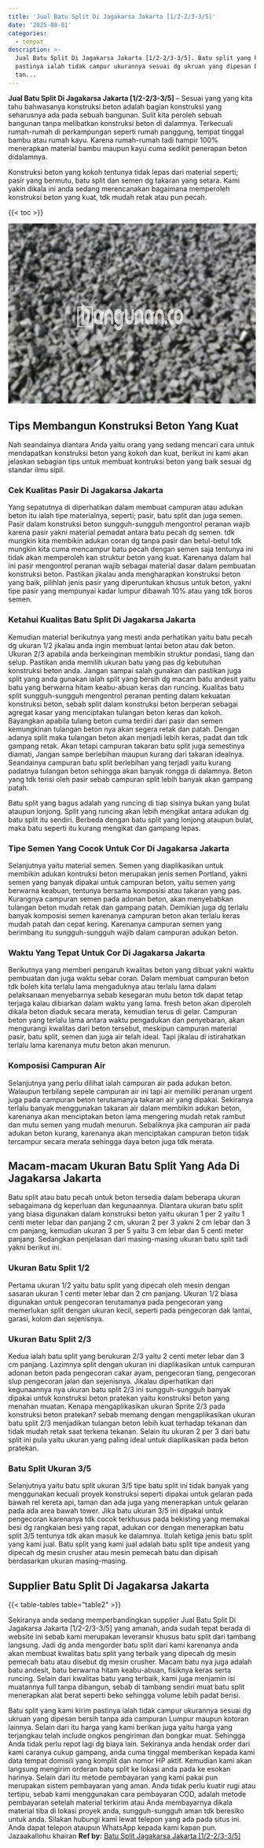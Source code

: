 ```yaml
---
title: 'Jual Batu Split Di Jagakarsa Jakarta [1/2-2/3-3/5]'
date: '2025-08-01'
categories:
  - tempat
description: >-
  Jual Batu Split Di Jagakarsa Jakarta [1/2-2/3-3/5]. Batu split yang kami kirim
  pastinya ialah tidak campur ukurannya sesuai dg ukruan yang dipesan bersih
  tan...
---
```


**Jual Batu Split Di Jagakarsa Jakarta \[1/2-2/3-3/5\]** – Sesuai yang yang kita tahu bahwasanya konstruksi beton adalah bagian konstruksi yang seharusnya ada pada sebuah bangunan. Sulit kita peroleh sebuah bangunan tanpa melibatkan konstruksi beton di dalamnya. Terkecuali rumah-rumah di perkampungan seperti rumah panggung, tempat tinggal bambu atau rumah kayu. Karena rumah-rumah tadi hampir 100% menerapkan material bambu maupun kayu cuma sedikit penerapan beton didalamnya.

Konstruksi beton yang kokoh tentunya tidak lepas dari material seperti; pasir yang bermutu, batu split dan semen dg takaran yang setara. Kami yakin dikala ini anda sedang merencanakan bagaimana memperoleh konstruksi beton yang kuat, tdk mudah retak atau pun pecah.

{{< toc >}}

![Jual Batu Split Di Jagakarsa Jakarta [1/2-2/3-3/5]](/images/jual-batu-split-43.png)

## Tips Membangun Konstruksi Beton Yang Kuat

Nah seandainya diantara Anda yaitu orang yang sedang mencari cara untuk mendapatkan konstruksi beton yang kokoh dan kuat, berikut ini kami akan jelaskan sebagian tips untuk membuat kontruksi beton yang baik sesuai dg standar ilmu sipil.

### Cek Kualitas Pasir Di Jagakarsa Jakarta

Yang sepatutnya di diperhatikan dalam membuat campuran atau adukan beton itu ialah tipe materialnya, seperti; pasir, batu split dan juga semen. Pasir dalam konstruksi beton sungguh-sungguh mengontrol peranan wajib karena pasir yakni material pemadat antara batu pecah dg semen. tdk mungkin kita membikin adukan coran dg tanpa pasir dan betul-betul tdk mungkin kita cuma mencampur batu pecah dengan semen saja tentunya ini tidak akan memperoleh kan struktur beton yang kuat. Karenanya dalam hal ini pasir mengontrol peranan wajib sebagai material dasar dalam pembuatan konstruksi beton. Pastikan jikalau anda mengharapkan konstruksi beton yang baik, pilihlah jenis pasir yang diperuntukan khusus untuk beton, yakni tipe pasir yang mempunyai kadar lumpur dibawah 10% atau yang tdk boros semen.

### Ketahui Kualitas Batu Split Di Jagakarsa Jakarta

Kemudian material berikutnya yang mesti anda perhatikan yaitu batu pecah dg ukuran 1/2 jikalau anda ingin membuat lantai beton atau dak beton. Ukuran 2/3 apabila anda berkeinginan membikin struktur pondasi, tiang dan selup. Pastikan anda memilih ukuran batu yang pas dg kebutuhan konstruksi beton anda. Jangan sampai salah gunakan dan pastikan juga split yang anda gunakan ialah split yang bersih dg macam batu andesit yaitu batu yang berwarna hitam keabu-abuan keras dan runcing. Kualitas batu split sungguh-sungguh mengontrol peranan penting dalam kekuatan konstruksi beton, sebab split dalam konstruksi beton berperan sebagai agregat kasar yang menciptakan tulangan beton keras dan kokoh. Bayangkan apabila tulang beton cuma terdiri dari pasir dan semen kemungkinan tulangan beton nya akan segera retak dan patah. Dengan adanya split maka tulangan beton akan menjadi lebih keras, padat dan tdk gampang retak. Akan tetapi campuran takaran batu split juga semestinya diamati, Jangan sampe berlebihan maupun kurang dari takaran idealnya. Seandainya campuran batu split berlebihan yang terjadi yaitu kurang padatnya tulangan beton sehingga akan banyak rongga di dalamnya. Beton yang tdk terisi oleh pasir sebab campuran split lebih banyak akan gampang patah.

Batu split yang bagus adalah yang runcing di tiap sisinya bukan yang bulat ataupun lonjong. Split yang runcing akan lebih mengikat antara adukan dg batu split itu sendiri. Berbeda dengan batu split yang lonjong ataupun bulat, maka batu seperti itu kurang mengikat dan gampang lepas.

### Tipe Semen Yang Cocok Untuk Cor Di Jagakarsa Jakarta

Selanjutnya yaitu material semen. Semen yang diaplikasikan untuk membikin adukan kontruksi beton merupakan jenis semen Portland, yakni semen yang banyak dipakai untuk campuran beton, yaitu semen yang berwarna keabuan, tentunya bersama komposisi atau takaran yang pas. Kurangnya campuran semen pada adonan beton, akan menyebabkan tulangan beton mudah retak dan gampang patah. Demikian juga dg terlalu banyak komposisi semen karenanya campuran beton akan terlalu keras mudah patah dan cepat kering. Karenanya campuran semen yang berimbang itu sungguh-sungguh wajib dalam campuran adukan beton.

### Waktu Yang Tepat Untuk Cor Di Jagakarsa Jakarta

Berikutnya yang memberi pengaruh kwalitas beton yang dibuat yakni waktu pembuatan dan juga waktu sebar coran. Dalam membuat campuran beton tdk boleh kita terlalu lama mengaduknya atau terlalu lama dalam pelaksanaan menyebarnya sebab kesegaran mutu beton tdk dapat tetap terjaga kalau dibiarkan dalam waktu yang lama. fresh beton akan diperoleh dikala beton diaduk secara merata, kemudian terus di gelar. Campuran beton yang terlalu lama antara waktu pengadukan dan penyebaran, akan mengurangi kwalitas dari beton tersebut, meskipun campuran material pasir, batu split, semen dan juga air telah ideal. Tapi jikalau di istirahatkan terlalu lama karenanya mutu beton akan menurun.

### Komposisi Campuran Air

Selanjutnya yang perlu dilihat ialah campuran air pada adukan beton. Walaupun terbilang sepele campuran air ini tapi air memiliki peranan urgent juga pada campuran beton terutamanya takaran air yang dipakai. Sekiranya terlalu banyak menggunakan takaran air dalam membikin adukan beton, karenanya akan menciptakan beton lama mengering mudah retak rambut dan mutu semen yang mudah menurun. Sebaliknya jika campuran air pada adukan beton kurang, karenanya akan menciptakan campuran beton tidak tercampur secara merata sehingga daya beton juga tdk merata.

## Macam-macam Ukuran Batu Split Yang Ada Di Jagakarsa Jakarta

Batu split atau batu pecah untuk beton tersedia dalam beberapa ukuran sebagaimana dg keperluan dan kegunaannya. Diantara ukuran batu split yang biasa digunakan dalam konstruksi beton yaitu ukuran 1 per 2 yaitu 1 centi meter lebar dan panjang 2 cm, ukuran 2 per 3 yakni 2 cm lebar dan 3 cm panjang, kemudian ukuran 3 per 5 yaitu 3 cm lebar dan 5 centi meter panjang. Sedangkan penjelasan dari masing-masing ukuran batu split tadi yakni berikut ini.

### Ukuran Batu Split 1/2

Pertama ukuran 1/2 yaitu batu split yang dipecah oleh mesin dengan sasaran ukuran 1 centi meter lebar dan 2 cm panjang. Ukuran 1/2 biasa digunakan untuk pengecoran terutamanya pada pengecoran yang memerlukan split dengan ukuran kecil, seperti pada pengecoran dak lantai, garasi, kolom dan sejenisnya.

### Ukuran Batu Split 2/3

Kedua ialah batu split yang berukuran 2/3 yaitu 2 centi meter lebar dan 3 cm panjang. Lazimnya split dengan ukuran ini diaplikasikan untuk campuran adonan beton pada pengecoran cakar ayam, pengecoran tiang, pengecoran slup pengecoran jalan dan sejenisnya. Jikalau diperhatikan dari kegunaannya nya ukuran batu split 2/3 ini sungguh-sungguh banyak dipakai untuk konstruksi beton pratekan yaitu konstruksi beton yang menahan muatan. Kenapa mengaplikasikan ukuran Sprite 2/3 pada konstruksi beton pratekan? sebab memang dengan mengaplikasikan ukuran batu split 2/3 menjadikan tulangan beton lebih kuat terhadap tekanan dan tidak mudah retak saat terkena tekanan. Selain itu ukuran 2 per 3 dari batu split ini pula yaitu ukuran yang paling ideal untuk diaplikasikan pada beton pratekan.

### Batu Split Ukuran 3/5

Selanjutnya yaitu batu split ukuran 3/5 tipe batu split ini tidak banyak yang menggunakan kecuali proyek konstruksi seperti dipakai untuk gelaran pada bawah rel kereta api, taman dan ada juga yang menerapkan untuk gelaran pada ada area bawah tower. Jika batu ukuran 3/5 ini dipakai untuk pengecoran karenanya tdk cocok terkhusus pada bekisting yang memakai besi dg rangkaian besi yang rapat, adukan cor dengan menerapkan batu split 3/5 tentunya tdk akan masuk ke dalamnya. Itulah ketiga jenis batu split yang kami jual. Batu split yang kami jual adalah batu split tipe andesit yang dipecah dg mesin crusher atau mesin pemecah batu dan dipisah berdasarkan ukuran masing-masing.

## Supplier Batu Split Di Jagakarsa Jakarta

{{< table-tables table="table2" >}}

Sekiranya anda sedang memperbandingkan supplier Jual Batu Split Di Jagakarsa Jakarta \[1/2-2/3-3/5\] yang amanah, anda sudah tepat berada di website ini sebab kami merupakan leveransir khusus batu split dari tambang langsung. Jadi dg anda mengorder batu split dari kami karenanya anda akan membuat kwalitas batu split yang terbaik yang dipecah dg mesin pemecah batu atau disebut dg mesin crusher. Macam batu nya juga adalah batu andesit, batu berwarna hitam keabu-abuan, fisiknya keras serta runcing. Selain dari kwalitas batu yang terbaik, kami juga menjamin isi muatannya full tanpa dibangun, sebab di tambang sendiri muat batu split menerapkan alat berat seperti beko sehingga volume lebih padat berisi.

Batu split yang kami kirim pastinya ialah tidak campur ukurannya sesuai dg ukruan yang dipesan bersih tanpa ada campuran Lumpur maupun kotoran lainnya. Selain dari itu harga yang kami berikan juga yaitu harga yang terjangkau telah include ongkos pengiriman dan bongkar muat. Sehingga Anda tidak perlu repot lagi dg biaya lain. Sekiranya anda hendak order dari kami caranya cukup gampang, anda cuma tinggal memberikan kepada kami data tempat domisili yang komplit dan nomor HP aktif. Kemudian kami akan langsung mengirim orderan batu split ke lokasi anda pada ke esokan harinya. Selain dari itu metode pembayaran yang kami pakai pun merupakan sistem pembayaran yang aman. Anda tidak perlu kuatir rugi atau tertipu, sebab kami menggunakan cara pembayaran COD, adalah metode pembayaran setelah material terkirim atau Anda membayarnya dikala material tiba di lokasi proyek anda, sungguh-sungguh aman tdk beresiko untuk anda. Silakan hubungi kami lewat telepon yang ada pada situs ini. Anda dapat telepon ataupun WhatsApp kepada kami kapan pun. Jazaakallohu khairan
**Ref by:** [Batu Split Jagakarsa Jakarta [1/2-2/3-3/5]](https://id.wikipedia.org/wiki/Batu)

